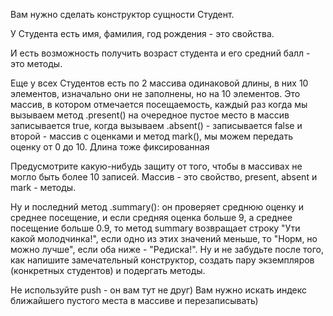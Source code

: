 Вам нужно сделать конструктор сущности Студент.

У Студента есть имя, фамилия, год рождения - это свойства.

И есть возможность получить возраст студента и его средний балл - это методы.

Еще у всех Студентов есть по 2 массива одинаковой длины, в них 10 элементов, изначально они не заполнены, но на 10
элементов. Это массив, в котором отмечается посещаемость, каждый раз когда мы вызываем метод .present() на очередное
пустое место в массив записывается true, когда вызываем .absent() - записывается false и второй - массив с оценками и
метод mark(), мы можем передать оценку от 0 до 10. Длина тоже фиксированная

Предусмотрите какую-нибудь защиту от того, чтобы в массивах не могло быть более 10 записей. Массив - это свойство,
present, absent и mark - методы.

Ну и последний метод .summary(): он проверяет среднюю оценку и среднее посещение, и если средняя оценка больше 9, а
среднее посещение больше 0.9, то метод summary возвращает строку "Ути какой молодчинка!", если одно из этих значений
меньше, то "Норм, но можно лучше", если оба ниже - "Редиска!". Ну и не забудьте после того, как напишите замечательный
конструктор, создать пару экземпляров (конкретных студентов) и подергать методы.

Не используйте push - он вам тут не друг) Вам нужно искать индекс ближайшего пустого места в массиве и перезаписывать)

